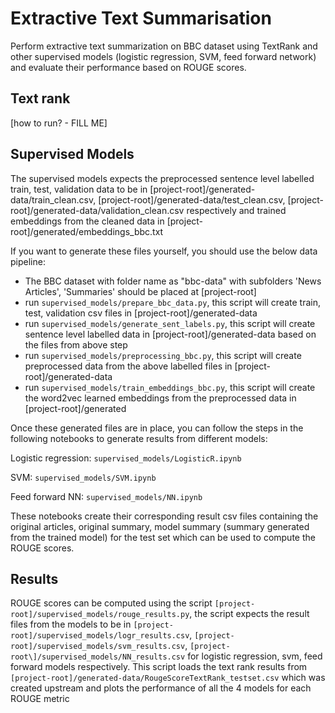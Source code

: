 # Extractive Text Summarisation

Perform extractive text summarization on BBC dataset using TextRank and other supervised models (logistic regression, SVM, feed forward network) and evaluate their performance based on ROUGE scores.

Text rank
-----------------
\[how to run? - FILL ME\]

Supervised Models
-----------------

The supervised models expects the preprocessed sentence level labelled train, test, validation data to be in \[project-root\]/generated-data/train_clean.csv, \[project-root\]/generated-data/test_clean.csv, \[project-root\]/generated-data/validation_clean.csv respectively and trained embeddings from the cleaned data in \[project-root\]/generated/embeddings_bbc.txt

If you want to generate these files yourself, you should use the below data pipeline:

- The BBC dataset with folder name as "bbc-data" with subfolders 'News Articles', 'Summaries' should be placed at \[project-root\]
- run `supervised_models/prepare_bbc_data.py`, this script will create train, test, validation csv files in \[project-root\]/generated-data
- run `supervised_models/generate_sent_labels.py`, this script will create sentence level labelled data in \[project-root\]/generated-data based on the files from above step
- run `supervised_models/preprocessing_bbc.py`, this script will create preprocessed data from the above labelled files in \[project-root\]/generated-data
- run `supervised_models/train_embeddings_bbc.py`, this script will create the word2vec learned embeddings from the preprocessed data in \[project-root\]/generated

Once these generated files are in place, you can follow the steps in the following notebooks to generate results from different models:

Logistic regression: `supervised_models/LogisticR.ipynb`

SVM: `supervised_models/SVM.ipynb`

Feed forward NN: `supervised_models/NN.ipynb`

These notebooks create their corresponding result csv files containing the original articles, original summary, model summary (summary generated from the trained model) for the test set which can be used to compute the ROUGE scores.

Results
-----------------

ROUGE scores can be computed using the script `[project-root]/supervised_models/rouge_results.py`, the script expects the result files from the models to be in `[project-root]/supervised_models/logr_results.csv`, `[project-root]/supervised_models/svm_results.csv`, `[project-root\]/supervised_models/NN_results.csv` for logistic regression, svm, feed forward models respectively. This script loads the text rank results from 
`[project-root]/generated-data/RougeScoreTextRank_testset.csv` which was created upstream and plots
the performance of all the 4 models for each ROUGE metric
